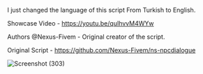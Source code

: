 I just changed the language of this script From Turkish to English. 

Showcase Video - https://youtu.be/quIhvvM4WYw

Authors
@Nexus-Fivem - Original creator of the script.

Original Script - https://github.com/Nexus-Fivem/ns-npcdialogue

![Screenshot (303)](https://github.com/mj-development/nopixel4.0-npcdialogue/assets/127175886/9893dff1-d646-43b0-87fe-5cb134f9ab8f)
